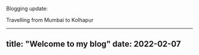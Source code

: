 Blogging update:

Travelling from Mumbai to Kolhapur

---
title: "Welcome to my blog"
date: 2022-02-07
---
